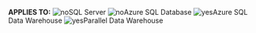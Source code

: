 <Token>**APPLIES TO:** ![no](media/no.png)SQL Server ![no](media/no.png)Azure SQL Database ![yes](media/yes.png)Azure SQL Data Warehouse ![yes](media/yes.png)Parallel Data Warehouse </Token>

